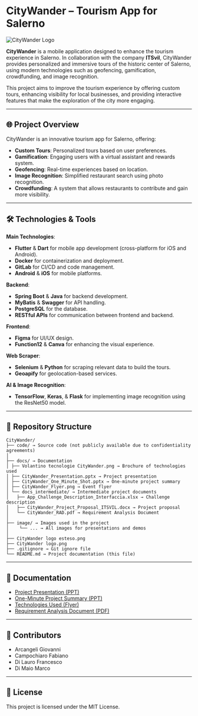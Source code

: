 # CityWander – Tourism App for Salerno

![CityWander Logo](image/CityWander%20logo.png)

**CityWander** is a mobile application designed to enhance the tourism experience in Salerno. In collaboration with the company **ITSvil**, CityWander provides personalized and immersive tours of the historic center of Salerno, using modern technologies such as geofencing, gamification, crowdfunding, and image recognition.

This project aims to improve the tourism experience by offering custom tours, enhancing visibility for local businesses, and providing interactive features that make the exploration of the city more engaging.

---

## 🌐 Project Overview

CityWander is an innovative tourism app for Salerno, offering:

- **Custom Tours**: Personalized tours based on user preferences.
- **Gamification**: Engaging users with a virtual assistant and rewards system.
- **Geofencing**: Real-time experiences based on location.
- **Image Recognition**: Simplified restaurant search using photo recognition.
- **Crowdfunding**: A system that allows restaurants to contribute and gain more visibility.

---

## 🛠️ Technologies & Tools

**Main Technologies**:
- **Flutter** & **Dart** for mobile app development (cross-platform for iOS and Android).
- **Docker** for containerization and deployment.
- **GitLab** for CI/CD and code management.
- **Android** & **iOS** for mobile platforms.

**Backend**:
- **Spring Boot** & **Java** for backend development.
- **MyBatis** & **Swagger** for API handling.
- **PostgreSQL** for the database.
- **RESTful APIs** for communication between frontend and backend.

**Frontend**:
- **Figma** for UI/UX design.
- **Function12** & **Canva** for enhancing the visual experience.

**Web Scraper**:
- **Selenium** & **Python** for scraping relevant data to build the tours.
- **Geoapify** for geolocation-based services.

**AI & Image Recognition**:
- **TensorFlow**, **Keras**, & **Flask** for implementing image recognition using the ResNet50 model.

---

## 📁 Repository Structure

```plaintext
CityWander/ 
├── code/ → Source code (not publicly available due to confidentiality agreements) 
│
├── docs/ → Documentation 
│ ├── Volantino tecnologie CityWander.png → Brochure of technologies used 
│ ├── CityWander_Presentation.pptx → Project presentation 
│ ├── CityWander_One_Minute_Shot.pptx → One-minute project summary 
│ ├── CityWander_Flyer.png → Event flyer 
│ └── docs_intermediate/ → Intermediate project documents 
│   ├── App_Challenge_Description_Interfaccia.xlsx → Challenge description 
│   ├── CityWander_Project_Proposal_ITSVIL.docx → Project proposal 
│   └── CityWander_RAD.pdf → Requirement Analysis Document 
│
├── image/ → Images used in the project 
│    └── ... → All images for presentations and demos 
│
├── CityWander logo esteso.png
├── CityWander logo.png
├── .gitignore → Git ignore file 
└── README.md → Project documentation (this file)
```
---

## 📄 Documentation

- [Project Presentation (PPT)](docs/CityWander_Presentation.pptx)
- [One-Minute Project Summary (PPT)](docs/CityWander_One_Minute_Shot.pptx)
- [Technologies Used (Flyer)](docs/Volantino%20tecnologie%20CityWander.png)
- [Requirement Analysis Document (PDF)](docs/docs_intermediate/CityWander_RAD.pdf)

---

## 👥 Contributors

- Arcangeli Giovanni
- Campochiaro Fabiano
- Di Lauro Francesco
- Di Maio Marco

---

## 📝 License

This project is licensed under the MIT License.